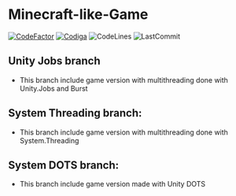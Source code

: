 # Minecraft-like-Game
[![CodeFactor](https://www.codefactor.io/repository/github/andrzejkebab/minecraft-like-game/badge)](https://www.codefactor.io/repository/github/andrzejkebab/minecraft-like-game)
[![Codiga](https://api.codiga.io/project/35513/score/svg)](https://app.codiga.io/hub/project/35513/Minecraft-like-Game)
![CodeLines](https://img.shields.io/tokei/lines/github/AndrzejKebab/Minecraft-like-game)
![LastCommit](https://img.shields.io/github/last-commit/AndrzejKebab/Minecraft-like-Game)
## Unity Jobs branch
- This branch include game version with multithreading done with Unity.Jobs and Burst

## System Threading branch:
- This branch include game version with multithreading done with System.Threading

## System DOTS branch:
- This branch include game version made with Unity DOTS 
